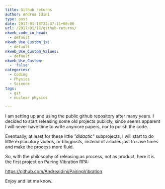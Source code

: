 ```yaml
---
title: Github returns
author: Andrea Idini
type: post
date: 2017-01-18T22:37:11+00:00
url: /2017/01/18/github-returns/
nkweb_code_in_head:
  - default
nkweb_Use_Custom_js:
  - default
nkweb_Use_Custom_Values:
  - default
nkweb_Use_Custom:
  - 'false'
categories:
  - Coding
  - Physics
  - Science
tags:
  - git
  - nuclear physics

---
```

I am setting up and using the public github repository after many years. I decided to start releasing some old projects publicly, since seems apparent I will never have time to write anymore papers, nor to polish the code.

Eventually, at least for these little _"didactic"_ subprojects, I will start to do little explanatory videos, or blogposts, instead of articles just to save times and make the process more fluid.

So, with the philosophy of releasing as process, not as product, here it is the first project on Pairing Vibration RPA:

<https://github.com/AndreaIdini/PairingVibration>

Enjoy and let me know.